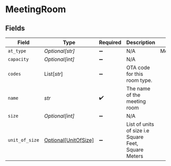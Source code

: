 # MeetingRoom


## Fields

| Field                                                     | Type                                                      | Required                                                  | Description                                               | Example                                                   |
| --------------------------------------------------------- | --------------------------------------------------------- | --------------------------------------------------------- | --------------------------------------------------------- | --------------------------------------------------------- |
| `at_type`                                                 | *Optional[str]*                                           | :heavy_minus_sign:                                        | N/A                                                       | MeetingRoom                                               |
| `capacity`                                                | *Optional[int]*                                           | :heavy_minus_sign:                                        | N/A                                                       |                                                           |
| `codes`                                                   | List[*str*]                                               | :heavy_minus_sign:                                        | OTA code for this room type.                              |                                                           |
| `name`                                                    | *str*                                                     | :heavy_check_mark:                                        | The name of the meeting room                              |                                                           |
| `size`                                                    | *Optional[int]*                                           | :heavy_minus_sign:                                        | N/A                                                       |                                                           |
| `unit_of_size`                                            | [Optional[UnitOfSize]](../../models/shared/unitofsize.md) | :heavy_minus_sign:                                        | List of units of size i.e Square Feet, Square Meters      |                                                           |